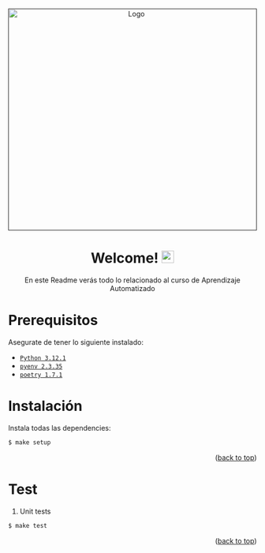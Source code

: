 <!-- TODO: 🧙🏼 Make sure that we're not storing images, move them to be called from the internet as urls to reduce repo total size.  -->

<br />
<div align="center">
  <a href="" id= "readme-top">
    <img src="documentation/media/gifs/neural.gif" alt="Logo" height="450px" width="100%">
  </a>



<!-- <a href="" target="_blank"><img src="https://img.shields.io/circleci/build/github/nestjs/nest/master?style=for-the-badge" alt="CircleCI" /></a> -->

# Welcome! <img src="https://media.giphy.com/media/hvRJCLFzcasrR4ia7z/giphy.gif" width="25px">

<p align="center">
    En este Readme verás todo lo relacionado al curso de Aprendizaje Automatizado
    <br />
  </p>
</div>


# Prerequisitos

Asegurate de tener lo siguiente instalado:

- [`Python 3.12.1`](https://www.python.org/downloads/)
- [`pyenv 2.3.35`](https://github.com/pyenv/pyenv)
- [`poetry 1.7.1`](https://python-poetry.org/docs/)


# Instalación

Instala todas las dependencies:

```bash
$ make setup
```

<p align="right">(<a href="#readme-top">back to top</a>)</p>


# Test

1. Unit tests

```bash
$ make test
```

<p align="right">(<a href="#readme-top">back to top</a>)</p>

